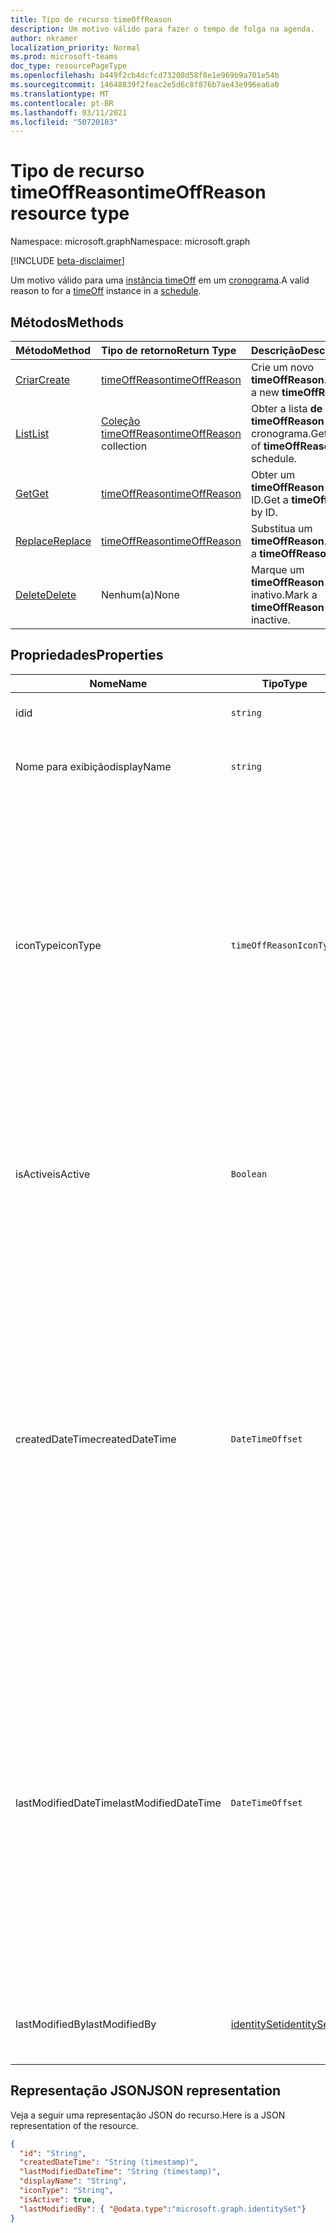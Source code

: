 ```yaml
---
title: Tipo de recurso timeOffReason
description: Um motivo válido para fazer o tempo de folga na agenda.
author: nkramer
localization_priority: Normal
ms.prod: microsoft-teams
doc_type: resourcePageType
ms.openlocfilehash: b449f2cb4dcfcd73208d58f8e1e969b9a701e54b
ms.sourcegitcommit: 14648839f2feac2e5d6c8f876b7ae43e996ea6a0
ms.translationtype: MT
ms.contentlocale: pt-BR
ms.lasthandoff: 03/11/2021
ms.locfileid: "50720183"
---
```

# <a name="timeoffreason-resource-type"></a><span data-ttu-id="b3b97-103">Tipo de recurso timeOffReason</span><span class="sxs-lookup"><span data-stu-id="b3b97-103">timeOffReason resource type</span></span>

<span data-ttu-id="b3b97-104">Namespace: microsoft.graph</span><span class="sxs-lookup"><span data-stu-id="b3b97-104">Namespace: microsoft.graph</span></span>

[!INCLUDE [beta-disclaimer](../../includes/beta-disclaimer.md)]

<span data-ttu-id="b3b97-105">Um motivo válido para uma [instância timeOff](timeoff.md) em um [cronograma](schedule.md).</span><span class="sxs-lookup"><span data-stu-id="b3b97-105">A valid reason to for a [timeOff](timeoff.md) instance in a [schedule](schedule.md).</span></span>

## <a name="methods"></a><span data-ttu-id="b3b97-106">Métodos</span><span class="sxs-lookup"><span data-stu-id="b3b97-106">Methods</span></span>

| <span data-ttu-id="b3b97-107">Método</span><span class="sxs-lookup"><span data-stu-id="b3b97-107">Method</span></span>       | <span data-ttu-id="b3b97-108">Tipo de retorno</span><span class="sxs-lookup"><span data-stu-id="b3b97-108">Return Type</span></span>  |<span data-ttu-id="b3b97-109">Descrição</span><span class="sxs-lookup"><span data-stu-id="b3b97-109">Description</span></span>|
|:---------------|:--------|:----------|
|[<span data-ttu-id="b3b97-110">Criar</span><span class="sxs-lookup"><span data-stu-id="b3b97-110">Create</span></span>](../api/schedule-post-timeoffreasons.md) | [<span data-ttu-id="b3b97-111">timeOffReason</span><span class="sxs-lookup"><span data-stu-id="b3b97-111">timeOffReason</span></span>](timeoffreason.md) | <span data-ttu-id="b3b97-112">Crie um novo **timeOffReason**.</span><span class="sxs-lookup"><span data-stu-id="b3b97-112">Create a new **timeOffReason**.</span></span>|
|[<span data-ttu-id="b3b97-113">List</span><span class="sxs-lookup"><span data-stu-id="b3b97-113">List</span></span>](../api/schedule-list-timeoffreasons.md) | <span data-ttu-id="b3b97-114">[Coleção timeOffReason](timeoffreason.md)</span><span class="sxs-lookup"><span data-stu-id="b3b97-114">[timeOffReason](timeoffreason.md) collection</span></span> | <span data-ttu-id="b3b97-115">Obter a lista **de timeOffReason** em um cronograma.</span><span class="sxs-lookup"><span data-stu-id="b3b97-115">Get the list of **timeOffReason** in a schedule.</span></span>|
|[<span data-ttu-id="b3b97-116">Get</span><span class="sxs-lookup"><span data-stu-id="b3b97-116">Get</span></span>](../api/timeoffreason-get.md) | [<span data-ttu-id="b3b97-117">timeOffReason</span><span class="sxs-lookup"><span data-stu-id="b3b97-117">timeOffReason</span></span>](timeoffreason.md) | <span data-ttu-id="b3b97-118">Obter um **timeOffReason** por ID.</span><span class="sxs-lookup"><span data-stu-id="b3b97-118">Get a **timeOffReason** by ID.</span></span>|
|[<span data-ttu-id="b3b97-119">Replace</span><span class="sxs-lookup"><span data-stu-id="b3b97-119">Replace</span></span>](../api/timeoffreason-put.md) | [<span data-ttu-id="b3b97-120">timeOffReason</span><span class="sxs-lookup"><span data-stu-id="b3b97-120">timeOffReason</span></span>](timeoffreason.md) | <span data-ttu-id="b3b97-121">Substitua um **timeOffReason**.</span><span class="sxs-lookup"><span data-stu-id="b3b97-121">Replace a **timeOffReason**.</span></span>|
|[<span data-ttu-id="b3b97-122">Delete</span><span class="sxs-lookup"><span data-stu-id="b3b97-122">Delete</span></span>](../api/timeoffreason-delete.md) | <span data-ttu-id="b3b97-123">Nenhum(a)</span><span class="sxs-lookup"><span data-stu-id="b3b97-123">None</span></span> | <span data-ttu-id="b3b97-124">Marque um **timeOffReason** como inativo.</span><span class="sxs-lookup"><span data-stu-id="b3b97-124">Mark a **timeOffReason** as inactive.</span></span>|

## <a name="properties"></a><span data-ttu-id="b3b97-125">Propriedades</span><span class="sxs-lookup"><span data-stu-id="b3b97-125">Properties</span></span>
|<span data-ttu-id="b3b97-126">Nome</span><span class="sxs-lookup"><span data-stu-id="b3b97-126">Name</span></span>          |<span data-ttu-id="b3b97-127">Tipo</span><span class="sxs-lookup"><span data-stu-id="b3b97-127">Type</span></span>           |<span data-ttu-id="b3b97-128">Descrição</span><span class="sxs-lookup"><span data-stu-id="b3b97-128">Description</span></span>                                                                                 |
|--------------|---------------|--------------------------------------------------------------------------------------------|
| <span data-ttu-id="b3b97-129">id</span><span class="sxs-lookup"><span data-stu-id="b3b97-129">id</span></span>            |`string`      |<span data-ttu-id="b3b97-130">A ID da tarefa `timeOffReason`.</span><span class="sxs-lookup"><span data-stu-id="b3b97-130">ID of the `timeOffReason`.</span></span>|
| <span data-ttu-id="b3b97-131">Nome para exibição</span><span class="sxs-lookup"><span data-stu-id="b3b97-131">displayName</span></span>               | `string`                  | <span data-ttu-id="b3b97-132">O nome do `timeOffReason` .</span><span class="sxs-lookup"><span data-stu-id="b3b97-132">The name of the `timeOffReason`.</span></span> <span data-ttu-id="b3b97-133">Obrigatório.</span><span class="sxs-lookup"><span data-stu-id="b3b97-133">Required.</span></span> |
| <span data-ttu-id="b3b97-134">iconType</span><span class="sxs-lookup"><span data-stu-id="b3b97-134">iconType</span></span> | `timeOffReasonIconType`   | <span data-ttu-id="b3b97-135">Tipos de ícone com suporte: nenhum; car; calendar; em execução; plano; firstAid; médico; notWorking; clock; juryDuty; globe; cup; telefone; clima; umbrella; piggyBank; dog; cake; trafficCone; pin; sunny.</span><span class="sxs-lookup"><span data-stu-id="b3b97-135">Supported icon types: none; car; calendar; running; plane; firstAid; doctor; notWorking; clock; juryDuty; globe; cup; phone; weather; umbrella; piggyBank; dog; cake; trafficCone; pin; sunny.</span></span> <span data-ttu-id="b3b97-136">Obrigatório.</span><span class="sxs-lookup"><span data-stu-id="b3b97-136">Required.</span></span> |
| <span data-ttu-id="b3b97-137">isActive</span><span class="sxs-lookup"><span data-stu-id="b3b97-137">isActive</span></span>          |`Boolean`      | <span data-ttu-id="b3b97-138">Indica se o `timeOffReason` pode ser usada na criação de novas entidades ou atualizar as existentes.</span><span class="sxs-lookup"><span data-stu-id="b3b97-138">Indicates whether the `timeOffReason` can be used when creating new entities or updating existing ones.</span></span> <span data-ttu-id="b3b97-139">Obrigatório.</span><span class="sxs-lookup"><span data-stu-id="b3b97-139">Required.</span></span> |
| <span data-ttu-id="b3b97-140">createdDateTime</span><span class="sxs-lookup"><span data-stu-id="b3b97-140">createdDateTime</span></span>       |`DateTimeOffset`        |<span data-ttu-id="b3b97-141">O carimbo de data/hora no `timeOffReason` qual isso foi criado pela primeira vez.</span><span class="sxs-lookup"><span data-stu-id="b3b97-141">The time stamp on which this `timeOffReason` was first created.</span></span> <span data-ttu-id="b3b97-142">O tipo Timestamp representa informações de data e hora usando o formato ISO 8601 e está sempre no horário UTC.</span><span class="sxs-lookup"><span data-stu-id="b3b97-142">The Timestamp type represents date and time information using ISO 8601 format and is always in UTC time.</span></span> <span data-ttu-id="b3b97-143">Por exemplo, meia-noite UTC em 1 de janeiro de 2014 é `2014-01-01T00:00:00Z`.</span><span class="sxs-lookup"><span data-stu-id="b3b97-143">For example, midnight UTC on Jan 1, 2014 is `2014-01-01T00:00:00Z`.</span></span> |
| <span data-ttu-id="b3b97-144">lastModifiedDateTime</span><span class="sxs-lookup"><span data-stu-id="b3b97-144">lastModifiedDateTime</span></span>      |`DateTimeOffset`         |<span data-ttu-id="b3b97-145">O carimbo de data/hora no qual `timeOffReason` foi atualizado pela última vez.</span><span class="sxs-lookup"><span data-stu-id="b3b97-145">The time stamp on which this `timeOffReason` was last updated.</span></span> <span data-ttu-id="b3b97-146">O tipo Timestamp representa informações de data e hora usando o formato ISO 8601 e está sempre no horário UTC.</span><span class="sxs-lookup"><span data-stu-id="b3b97-146">The Timestamp type represents date and time information using ISO 8601 format and is always in UTC time.</span></span> <span data-ttu-id="b3b97-147">Por exemplo, meia-noite UTC em 1 de janeiro de 2014 é `2014-01-01T00:00:00Z`.</span><span class="sxs-lookup"><span data-stu-id="b3b97-147">For example, midnight UTC on Jan 1, 2014 is `2014-01-01T00:00:00Z`.</span></span> |
| <span data-ttu-id="b3b97-148">lastModifiedBy</span><span class="sxs-lookup"><span data-stu-id="b3b97-148">lastModifiedBy</span></span>        | [<span data-ttu-id="b3b97-149">identitySet</span><span class="sxs-lookup"><span data-stu-id="b3b97-149">identitySet</span></span>](identityset.md)        |<span data-ttu-id="b3b97-150">A identidade da última atualização `timeOffReason`.</span><span class="sxs-lookup"><span data-stu-id="b3b97-150">The identity that last updated this `timeOffReason`.</span></span>|

## <a name="json-representation"></a><span data-ttu-id="b3b97-151">Representação JSON</span><span class="sxs-lookup"><span data-stu-id="b3b97-151">JSON representation</span></span>

<span data-ttu-id="b3b97-152">Veja a seguir uma representação JSON do recurso.</span><span class="sxs-lookup"><span data-stu-id="b3b97-152">Here is a JSON representation of the resource.</span></span>

<!-- {
  "blockType": "resource",
  "keyProperty": "id",
  "@odata.type": "microsoft.graph.timeOffReason",
  "baseType":"microsoft.graph.changeTrackedEntity"
}-->

```json
{
  "id": "String",
  "createdDateTime": "String (timestamp)",
  "lastModifiedDateTime": "String (timestamp)",
  "displayName": "String",
  "iconType": "String",
  "isActive": true,
  "lastModifiedBy": { "@odata.type":"microsoft.graph.identitySet"}
}
```


<!-- uuid: 8fcb5dbc-d5aa-4681-8e31-b001d5168d79
2015-10-25 14:57:30 UTC -->
<!--
{
  "type": "#page.annotation",
  "description": "timeOffReason resource",
  "keywords": "",
  "section": "documentation",
  "tocPath": "",
  "suppressions": []
}
-->


